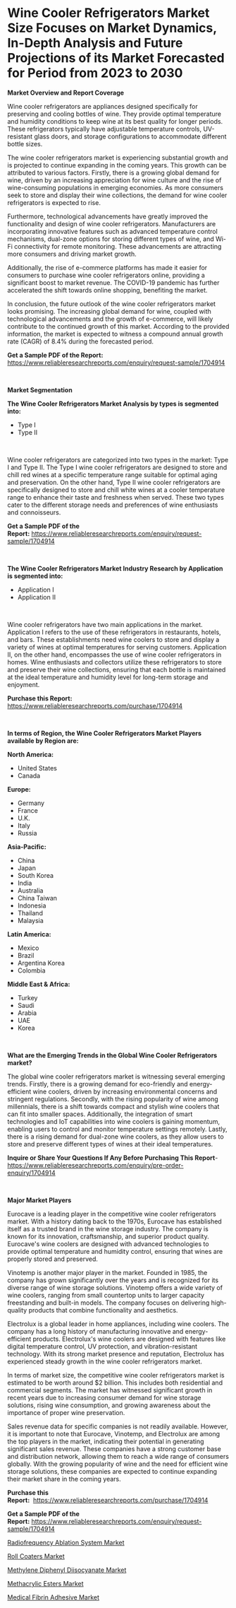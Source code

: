<p><h1>Wine Cooler Refrigerators Market Size Focuses on Market Dynamics, In-Depth Analysis and Future Projections of its Market Forecasted for Period from 2023 to 2030</h1></p><p><strong>Market Overview and Report Coverage</strong></p>
<p><p>Wine cooler refrigerators are appliances designed specifically for preserving and cooling bottles of wine. They provide optimal temperature and humidity conditions to keep wine at its best quality for longer periods. These refrigerators typically have adjustable temperature controls, UV-resistant glass doors, and storage configurations to accommodate different bottle sizes.</p><p>The wine cooler refrigerators market is experiencing substantial growth and is projected to continue expanding in the coming years. This growth can be attributed to various factors. Firstly, there is a growing global demand for wine, driven by an increasing appreciation for wine culture and the rise of wine-consuming populations in emerging economies. As more consumers seek to store and display their wine collections, the demand for wine cooler refrigerators is expected to rise.</p><p>Furthermore, technological advancements have greatly improved the functionality and design of wine cooler refrigerators. Manufacturers are incorporating innovative features such as advanced temperature control mechanisms, dual-zone options for storing different types of wine, and Wi-Fi connectivity for remote monitoring. These advancements are attracting more consumers and driving market growth.</p><p>Additionally, the rise of e-commerce platforms has made it easier for consumers to purchase wine cooler refrigerators online, providing a significant boost to market revenue. The COVID-19 pandemic has further accelerated the shift towards online shopping, benefiting the market.</p><p>In conclusion, the future outlook of the wine cooler refrigerators market looks promising. The increasing global demand for wine, coupled with technological advancements and the growth of e-commerce, will likely contribute to the continued growth of this market. According to the provided information, the market is expected to witness a compound annual growth rate (CAGR) of 8.4% during the forecasted period.</p></p>
<p><strong>Get a Sample PDF of the Report:</strong> <a href="https://www.reliableresearchreports.com/enquiry/request-sample/1704914">https://www.reliableresearchreports.com/enquiry/request-sample/1704914</a></p>
<p>&nbsp;</p>
<p><strong>Market Segmentation</strong></p>
<p><strong>The Wine Cooler Refrigerators Market Analysis by types is segmented into:</strong></p>
<p><ul><li>Type I</li><li>Type II</li></ul></p>
<p>&nbsp;</p>
<p><p>Wine cooler refrigerators are categorized into two types in the market: Type I and Type II. The Type I wine cooler refrigerators are designed to store and chill red wines at a specific temperature range suitable for optimal aging and preservation. On the other hand, Type II wine cooler refrigerators are specifically designed to store and chill white wines at a cooler temperature range to enhance their taste and freshness when served. These two types cater to the different storage needs and preferences of wine enthusiasts and connoisseurs.</p></p>
<p><strong>Get a Sample PDF of the Report:</strong>&nbsp;<a href="https://www.reliableresearchreports.com/enquiry/request-sample/1704914">https://www.reliableresearchreports.com/enquiry/request-sample/1704914</a></p>
<p>&nbsp;</p>
<p><strong>The Wine Cooler Refrigerators Market Industry Research by Application is segmented into:</strong></p>
<p><ul><li>Application I</li><li>Application II</li></ul></p>
<p>&nbsp;</p>
<p><p>Wine cooler refrigerators have two main applications in the market. Application I refers to the use of these refrigerators in restaurants, hotels, and bars. These establishments need wine coolers to store and display a variety of wines at optimal temperatures for serving customers. Application II, on the other hand, encompasses the use of wine cooler refrigerators in homes. Wine enthusiasts and collectors utilize these refrigerators to store and preserve their wine collections, ensuring that each bottle is maintained at the ideal temperature and humidity level for long-term storage and enjoyment.</p></p>
<p><strong>Purchase this Report:</strong>&nbsp; <a href="https://www.reliableresearchreports.com/purchase/1704914">https://www.reliableresearchreports.com/purchase/1704914</a></p>
<p>&nbsp;</p>
<p><strong>In terms of Region, the Wine Cooler Refrigerators Market Players available by Region are:</strong></p>
<p>
    <p> <strong> North America: </strong>
        <ul>
            <li>United States</li>
            <li>Canada</li>
        </ul>
        </p> 
    <p> <strong> Europe: </strong>
        <ul>
            <li>Germany</li>
            <li>France</li>
            <li>U.K.</li>
            <li>Italy</li>
            <li>Russia</li>
        </ul>
        </p> 
    <p> <strong> Asia-Pacific: </strong>
        <ul>
            <li>China</li>
            <li>Japan</li>
            <li>South Korea</li>
            <li>India</li>
            <li>Australia</li>
            <li>China Taiwan</li>
            <li>Indonesia</li>
            <li>Thailand</li>
            <li>Malaysia</li>
        </ul>
        </p> 
    <p> <strong> Latin America: </strong>
        <ul>
            <li>Mexico</li>
            <li>Brazil</li>
            <li>Argentina Korea</li>
            <li>Colombia</li>
        </ul>
        </p> 
    <p> <strong> Middle East & Africa: </strong>
        <ul>
            <li>Turkey</li>
            <li>Saudi</li>
            <li>Arabia</li>
            <li>UAE</li>
            <li>Korea</li>
        </ul>
    </p>
    </p>
<p>&nbsp;</p>
<p><strong>What are the Emerging Trends in the Global Wine Cooler Refrigerators market?</strong></p>
<p><p>The global wine cooler refrigerators market is witnessing several emerging trends. Firstly, there is a growing demand for eco-friendly and energy-efficient wine coolers, driven by increasing environmental concerns and stringent regulations. Secondly, with the rising popularity of wine among millennials, there is a shift towards compact and stylish wine coolers that can fit into smaller spaces. Additionally, the integration of smart technologies and IoT capabilities into wine coolers is gaining momentum, enabling users to control and monitor temperature settings remotely. Lastly, there is a rising demand for dual-zone wine coolers, as they allow users to store and preserve different types of wines at their ideal temperatures.</p></p>
<p><strong>Inquire or Share Your Questions If Any Before Purchasing This Report</strong>- <a href="https://www.reliableresearchreports.com/enquiry/pre-order-enquiry/1704914">https://www.reliableresearchreports.com/enquiry/pre-order-enquiry/1704914</a></p>
<p>&nbsp;</p>
<p><strong>Major Market Players</strong></p>
<p><p>Eurocave is a leading player in the competitive wine cooler refrigerators market. With a history dating back to the 1970s, Eurocave has established itself as a trusted brand in the wine storage industry. The company is known for its innovation, craftsmanship, and superior product quality. Eurocave's wine coolers are designed with advanced technologies to provide optimal temperature and humidity control, ensuring that wines are properly stored and preserved.</p><p>Vinotemp is another major player in the market. Founded in 1985, the company has grown significantly over the years and is recognized for its diverse range of wine storage solutions. Vinotemp offers a wide variety of wine coolers, ranging from small countertop units to larger capacity freestanding and built-in models. The company focuses on delivering high-quality products that combine functionality and aesthetics.</p><p>Electrolux is a global leader in home appliances, including wine coolers. The company has a long history of manufacturing innovative and energy-efficient products. Electrolux's wine coolers are designed with features like digital temperature control, UV protection, and vibration-resistant technology. With its strong market presence and reputation, Electrolux has experienced steady growth in the wine cooler refrigerators market.</p><p>In terms of market size, the competitive wine cooler refrigerators market is estimated to be worth around $2 billion. This includes both residential and commercial segments. The market has witnessed significant growth in recent years due to increasing consumer demand for wine storage solutions, rising wine consumption, and growing awareness about the importance of proper wine preservation.</p><p>Sales revenue data for specific companies is not readily available. However, it is important to note that Eurocave, Vinotemp, and Electrolux are among the top players in the market, indicating their potential in generating significant sales revenue. These companies have a strong customer base and distribution network, allowing them to reach a wide range of consumers globally. With the growing popularity of wine and the need for efficient wine storage solutions, these companies are expected to continue expanding their market share in the coming years.</p></p>
<p><strong>Purchase this Report:</strong>&nbsp;&nbsp;<a href="https://www.reliableresearchreports.com/purchase/1704914">https://www.reliableresearchreports.com/purchase/1704914</a></p>
<p></p>
<p><strong>Get a Sample PDF of the Report:</strong>&nbsp;<a href="https://www.reliableresearchreports.com/enquiry/request-sample/1704914">https://www.reliableresearchreports.com/enquiry/request-sample/1704914</a></p>
<p><p><a href="https://github.com/rahu1502/Market-Research-Report-List-1/blob/main/radiofrequency-ablation-system-market.md">Radiofrequency Ablation System Market</a></p><p><a href="https://medium.com/@audieyost1952/roll-coaters-market-size-and-market-trends-complete-industry-overview-2023-to-2030-28feeffb739c">Roll Coaters Market</a></p><p><a href="https://www.linkedin.com/pulse/methylene-diphenyl-diisocyanate-market-research-report-unlocks-plxce/">Methylene Diphenyl Diisocyanate Market</a></p><p><a href="https://www.linkedin.com/pulse/methacrylic-esters-market-research-report-provides-thorough-yrrde/">Methacrylic Esters Market</a></p><p><a href="https://github.com/rahu1501/Market-Research-Report-List-1/blob/main/medical-fibrin-adhesive-market.md">Medical Fibrin Adhesive Market</a></p></p>